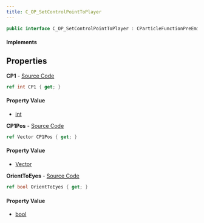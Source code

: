 ```yaml
---
title: C_OP_SetControlPointToPlayer
---
```


```csharp
public interface C_OP_SetControlPointToPlayer : CParticleFunctionPreEmission, CParticleFunctionOperator, CParticleFunction, ISchemaClass<CParticleFunction>, ISchemaClass<CParticleFunctionOperator>, ISchemaClass<CParticleFunctionPreEmission>, ISchemaClass<C_OP_SetControlPointToPlayer>, ISchemaField, ISchemaClass, INativeHandle
```

#### Implements

## Properties

**CP1** - [Source Code](https://github.com/swiftly-solution/swiftlys2/blob/main/managed/src/SwiftlyS2.Generated/Schemas/Interfaces/C_OP_SetControlPointToPlayer.cs#L16)

```csharp
ref int CP1 { get; }
```

#### Property Value

- [int](https://learn.microsoft.com/dotnet/api/system.int32)

**CP1Pos** - [Source Code](https://github.com/swiftly-solution/swiftlys2/blob/main/managed/src/SwiftlyS2.Generated/Schemas/Interfaces/C_OP_SetControlPointToPlayer.cs#L18)

```csharp
ref Vector CP1Pos { get; }
```

#### Property Value

- [Vector](/docs/api/shared/natives/vector)

**OrientToEyes** - [Source Code](https://github.com/swiftly-solution/swiftlys2/blob/main/managed/src/SwiftlyS2.Generated/Schemas/Interfaces/C_OP_SetControlPointToPlayer.cs#L20)

```csharp
ref bool OrientToEyes { get; }
```

#### Property Value

- [bool](https://learn.microsoft.com/dotnet/api/system.boolean)

